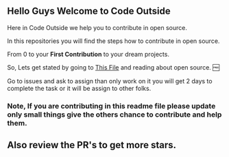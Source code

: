 ## Hello Guys Welcome to Code Outside

Here in Code Outside we help you to contribute in open source.

In this repositories you will find the steps how to contribute in open source.

From 0 to your **First Contribution** to your dream projects.

So, Lets get stated by going to [This File](https://github.com/Code-Outside/Intro-to-open-source/blob/main/README.md) and reading about open source. 🆓

Go to issues and ask to assign than only work on it you will get 2 days to complete the task or it will be assign to other folks. 

### Note, If you are contributing in this readme file please update only small things give the others chance to contribute and help them.

## Also review the PR's to get more stars.
